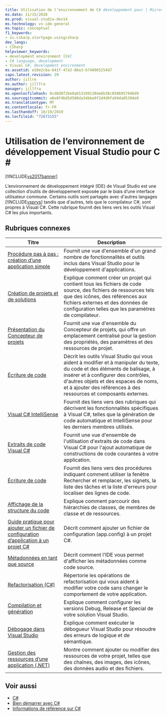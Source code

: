 ```yaml
---
title: Utilisation de l’environnement de C# développement pour | Microsoft Docs
ms.date: 11/15/2016
ms.prod: visual-studio-dev14
ms.technology: vs-ide-general
ms.topic: conceptual
f1_keywords:
- vs.csharp.startpage.usingcsharp
dev_langs:
- CSharp
helpviewer_keywords:
- development environment [C#]
- C# language, development
- Visual C#, development environment
ms.assetid: e10e2cba-641f-47a3-88a3-6748965254d7
caps.latest.revision: 29
author: jillre
ms.author: jillfra
manager: jillfra
ms.openlocfilehash: 0cd8d8f2be0a653189130de6b38c8586957948d9
ms.sourcegitcommit: a8e8f4bd5d508da34bbe9f2d4d9fa94da0539de0
ms.translationtype: MT
ms.contentlocale: fr-FR
ms.lasthandoff: 10/19/2019
ms.locfileid: "72673155"
---
```

# <a name="using-the-visual-studio-development-environment-for-c"></a>Utilisation de l’environnement de développement Visual Studio pour C \#

[!INCLUDE[vs2017banner](../includes/vs2017banner.md)]

L’environnement de développement intégré (IDE) de Visual Studio est une collection d’outils de développement exposée par le biais d’une interface utilisateur commune. Certains outils sont partagés avec d'autres langages [!INCLUDE[vsprvs](../includes/vsprvs-md.md)] tandis que d'autres, tels que le compilateur C#, sont propres à Visual C#. Cette rubrique fournit des liens vers les outils Visual C# les plus importants.

## <a name="related-topics"></a>Rubriques connexes

|Titre|Description|
|-----------|-----------------|
|[Procédure pas à pas : création d’une application simple](../ide/walkthrough-create-a-simple-application-with-visual-csharp-or-visual-basic.md)|Fournit une vue d'ensemble d'un grand nombre de fonctionnalités et outils inclus dans Visual Studio pour le développement d'applications.|
|[Création de projets et de solutions](../ide/creating-solutions-and-projects.md)|Explique comment créer un projet qui contient tous les fichiers de code source, des fichiers de ressources tels que des icônes, des références aux fichiers externes et des données de configuration telles que les paramètres de compilateur.|
|[Présentation du Concepteur de projets](https://msdn.microsoft.com/898dd854-c98d-430c-ba1b-a913ce3c73d7)|Fournit une vue d'ensemble du Concepteur de projets, qui offre un emplacement centralisé pour la gestion des propriétés, des paramètres et des ressources de projet.|
|[Écriture de code](../ide/writing-code-in-the-code-and-text-editor.md)|Décrit les outils Visual Studio qui vous aident à modifier et à manipuler du texte, du code et des éléments de balisage, à insérer et à configurer des contrôles, d'autres objets et des espaces de noms, et à ajouter des références à des ressources et composants externes.|
|[Visual C# IntelliSense](../ide/visual-csharp-intellisense.md)|Fournit des liens vers des rubriques qui décrivent les fonctionnalités spécifiques à Visual C#, telles que la génération de code automatique et IntelliSense pour les derniers membres utilisés.|
|[Extraits de code Visual C#](../ide/visual-csharp-code-snippets.md)|Fournit une vue d'ensemble de l'utilisation d'extraits de code dans Visual C# pour l'ajout automatique de constructions de code courantes à votre application.|
|[Écriture de code](../ide/writing-code-in-the-code-and-text-editor.md)|Fournit des liens vers des procédures indiquant comment utiliser la fenêtre Rechercher et remplacer, les signets, la liste des tâches et la liste d'erreurs pour localiser des lignes de code.|
|[Affichage de la structure du code](../ide/viewing-the-structure-of-code.md)|Explique comment parcourir des hiérarchies de classes, de membres de classe et de ressources.|
|[Guide pratique pour ajouter un fichier de configuration d’application à un projet C#](../csharp-ide/how-to-add-an-application-configuration-file-to-a-csharp-project.md)|Décrit comment ajouter un fichier de configuration (app.config) à un projet C#.|
|[Métadonnées en tant que source](../csharp-ide/metadata-as-source.md)|Décrit comment l'IDE vous permet d'afficher les métadonnées comme code source.|
|[Refactorisation (C#)](../csharp-ide/refactoring-csharp.md)|Répertorie les opérations de refactorisation qui vous aident à modifier votre code sans changer le comportement de votre application.|
|[Compilation et génération](../ide/compiling-and-building-in-visual-studio.md)|Explique comment configurer les versions Debug, Release et Special de votre solution Visual Studio.|
|[Débogage dans Visual Studio](../debugger/debugging-in-visual-studio.md)|Explique comment exécuter le débogueur Visual Studio pour résoudre des erreurs de logique et de sémantique.|
|[Gestion des ressources d’une application (.NET)](../ide/managing-application-resources-dotnet.md)|Montre comment ajouter ou modifier des ressources de votre projet, telles que des chaînes, des images, des icônes, des données audio et des fichiers.|

## <a name="see-also"></a>Voir aussi

- [C#](https://msdn.microsoft.com/library/7f4f8103-7068-4f1d-92c7-3c4519b6edbc)
- [Bien démarrer avec C#](https://msdn.microsoft.com/library/d6ec050f-3956-4737-8030-a4fa3521d29f)
- [Informations de référence sur C#](https://msdn.microsoft.com/library/06de3167-c16c-4e1a-b3c5-c27841d4569a)